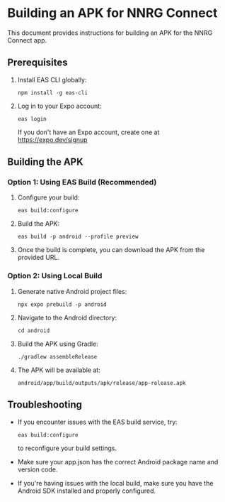 # Building an APK for NNRG Connect

This document provides instructions for building an APK for the NNRG Connect app.

## Prerequisites

1. Install EAS CLI globally:
   ```
   npm install -g eas-cli
   ```

2. Log in to your Expo account:
   ```
   eas login
   ```
   If you don't have an Expo account, create one at https://expo.dev/signup

## Building the APK

### Option 1: Using EAS Build (Recommended)

1. Configure your build:
   ```
   eas build:configure
   ```

2. Build the APK:
   ```
   eas build -p android --profile preview
   ```

3. Once the build is complete, you can download the APK from the provided URL.

### Option 2: Using Local Build

1. Generate native Android project files:
   ```
   npx expo prebuild -p android
   ```

2. Navigate to the Android directory:
   ```
   cd android
   ```

3. Build the APK using Gradle:
   ```
   ./gradlew assembleRelease
   ```

4. The APK will be available at:
   ```
   android/app/build/outputs/apk/release/app-release.apk
   ```

## Troubleshooting

- If you encounter issues with the EAS build service, try:
  ```
  eas build:configure
  ```
  to reconfigure your build settings.

- Make sure your app.json has the correct Android package name and version code.

- If you're having issues with the local build, make sure you have the Android SDK installed and properly configured.
